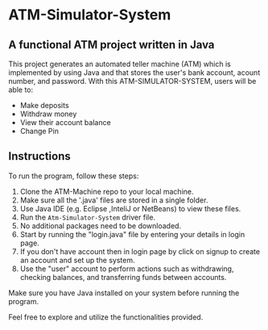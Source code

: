 # ATM-Simulator-System

## A functional ATM project written in Java

This project generates an automated teller machine (ATM) which is implemented by using Java and that stores the user's bank account, acount number, and password.
With this ATM-SIMULATOR-SYSTEM, users will be able to:
* Make deposits
* Withdraw money
* View their account balance 
* Change Pin
  
## Instructions

To run the program, follow these steps:

1. Clone the ATM-Machine repo to your local machine.
2. Make sure all the '.java' files are stored in a single folder.
3. Use Java IDE (e.g. Eclipse ,InteliJ or NetBeans) to view these files.
4. Run the `Atm-Simulator-System` driver file.
5. No additional packages need to be downloaded.
6. Start by running the "login.java" file by entering your details in login page.
7. If you don't have account then in login page by click on signup to create an account and set up the system.
5. Use the "user" account to perform actions such as withdrawing, checking balances, and transferring funds between accounts.

Make sure you have Java installed on your system before running the program.

Feel free to explore and utilize the functionalities provided.
